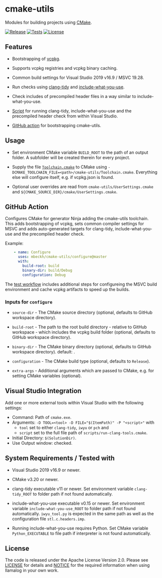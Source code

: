 # cmake-utils
Modules for building projects using [CMake](https://cmake.org/).

[![Release](https://img.shields.io/github/v/tag/mbeckh/cmake-utils?label=Release&style=flat-square)](https://github.com/mbeckh/cmake-utils/releases/)
[![Tests](https://img.shields.io/github/workflow/status/mbeckh/cmake-utils/test/master?label=Tests&logo=GitHub&style=flat-square)](https://github.com/mbeckh/cmake-utils/actions)
[![License](https://img.shields.io/github/license/mbeckh/cmake-utils?label=License&style=flat-square)](https://github.com/mbeckh/cmake-utils/blob/master/LICENSE)

## Features
-   Bootstrapping of [vcpkg](https://github.com/microsoft/vcpkg).

-   Supports vcpkg registries and vcpkg binary caching.

-   Common build settings for Visual Studio 2019 v16.9 / MSVC 19.28.

-   Run checks using [clang-tidy](https://clang.llvm.org/extra/clang-tidy/) and
    [include-what-you-use](https://include-what-you-use.org/).

-   Check includes of precompiled header files in a way similar to include-what-you-use.

-   [Script](#visual-studio-integration) for running clang-tidy, include-what-you-use and the precompiled header check
    from within Visual Studio.

-   [GitHub action](#github-action) for bootstrapping cmake-utils.

## Usage
-   Set environment CMake variable `BUILD_ROOT` to the path of an output folder. A subfolder will be created therein for every project.

-   Supply the file [`Toolchain.cmake`](Toolchain.cmake) to CMake using `-DCMAKE_TOOLCHAIN_FILE=<path>/cmake-utils/Toolchain.cmake`.
    Everything else will configure itself, e.g. if vcpkg.json is found.

-   Optional user overrides are read from `cmake-utils/UserSettings.cmake` and `${CMAKE_SOURCE_DIR}/cmake/UserSettings.cmake`.

## GitHub Action
Configures CMake for generator Ninja adding the cmake-utils toolchain. This adds bootstrapping of vcpkg, sets common
compiler settings for MSVC and adds auto-generated targets for clang-tidy, include-what-you-use and the precompiled 
header check.

Example:
~~~yml
    - name: Configure
      uses: mbeckh/cmake-utils/configure@master
      with:
        build-root: build
        binary-dir: build/Debug
        configuration: Debug
~~~

The [test workflow](.github/workflow/test.yml) includes additional steps for configureing the MSVC build environment
and cache vcpkg artifacts to speed up the builds.

### Inputs for `configure`
-   `source-dir` - The CMake source directory (optional, defaults to GitHub workspace directory).

-   `build-root` - The path to the root build directory - relative to GitHub workspace - which includes the vcpkg 
    build folder (optional, defaults to GitHub workspace directory).

-   `binary-dir` - The CMake binary directory (optional, defaults to GitHub workspace directory).
    default: .

-   `configuration` - The CMake build type (optional, defaults to `Release`).

-   `extra-args` - Additional arguments which are passed to CMake, e.g. for setting CMake variables (optional).

## Visual Studio Integration
Add one or more external tools within Visual Studio with the following settings:
-   Command: Path of `cmake.exe`.
-   Arguments: `-D TOOL=<tool> -D FILE="$(ItemPath)" -P "<script>"` with
    -   `tool` set to either `clang-tidy`, `iwyu` or `pch` and 
    -   `script` set to the full file path of `scripts/run-clang-tools.cmake`.
- Initial Directory: `$(SolutionDir)`.
- Use Output window: checked.

## System Requirements / Tested with
-   Visual Studio 2019 v16.9 or newer.

-   CMake v3.20 or newer.

-   clang-tidy executable v11 or newer. Set environment variable `clang-tidy_ROOT` to folder path if not found
    automatically.

-   include-what-you-use executable v0.15 or newer. Set environment variable `include-what-you-use_ROOT` to folder path
    if not found automatically. `iwyu_tool.py` is expected in the same path as well as the configuration file
    `stl.c.headers.imp`.

-   Running include-what-you-use requires Python. Set CMake variable `Python_EXECUTABLE` to file path if interpreter is
    not found automatically.

## License
The code is released under the Apache License Version 2.0. Please see [LICENSE](LICENSE) for details and
[NOTICE](NOTICE) for the required information when using llamalog in your own work.
